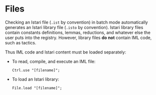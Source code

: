 # Files

Checking an Istari file (`.ist` by convention) in batch mode
automatically generates an Istari library file (`.isto` by
convention).  Istari library files contain constants definitions,
lemmas, reductions, and whatever else the user puts into the registry.
However, library files **do not** contain IML code, such as tactics.

Thus IML code and Istari content must be loaded separately:

- To read, compile, and execute an IML file:

      Ctrl.use "[filename]";

- To load an Istari library:

      File.load "[filename]";

